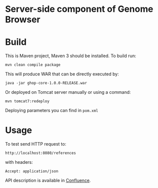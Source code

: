 # Server-side component of Genome Browser

# Build

This is Maven project, Maven 3 should be installed. To build run:

```
mvn clean compile package 
```

This will produce WAR that can be directly executed by:

```
java -jar ghop-core-1.0.0-RELEASE.war
```

Or deployed on Tomcat server manually or using a command:

```
mvn tomcat7:redeploy
```

Deploying parameters you can find in ``pom.xml``

# Usage

To test send HTTP request to:

```
http://localhost:8080/references
```

with headers:

```
Accept: application/json
```

API description is available in [Confluence](http://confluence.corp.parseq.pro/confluence/display/VF/API).


